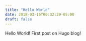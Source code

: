 ```yaml
---
title: "Hello World"
date: 2018-03-16T00:32:29-05:00
draft: false
---
```


Hello World!
First post on Hugo blog!